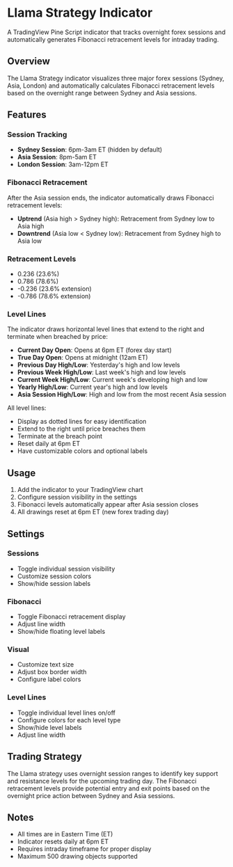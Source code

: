 # Llama Strategy Indicator

A TradingView Pine Script indicator that tracks overnight forex sessions and automatically generates Fibonacci retracement levels for intraday trading.

## Overview

The Llama Strategy indicator visualizes three major forex sessions (Sydney, Asia, London) and automatically calculates Fibonacci retracement levels based on the overnight range between Sydney and Asia sessions.

## Features

### Session Tracking
- **Sydney Session**: 6pm-3am ET (hidden by default)
- **Asia Session**: 8pm-5am ET
- **London Session**: 3am-12pm ET

### Fibonacci Retracement
After the Asia session ends, the indicator automatically draws Fibonacci retracement levels:
- **Uptrend** (Asia high > Sydney high): Retracement from Sydney low to Asia high
- **Downtrend** (Asia low < Sydney low): Retracement from Sydney high to Asia low

### Retracement Levels
- 0.236 (23.6%)
- 0.786 (78.6%)
- -0.236 (23.6% extension)
- -0.786 (78.6% extension)

### Level Lines
The indicator draws horizontal level lines that extend to the right and terminate when breached by price:
- **Current Day Open**: Opens at 6pm ET (forex day start)
- **True Day Open**: Opens at midnight (12am ET)
- **Previous Day High/Low**: Yesterday's high and low levels
- **Previous Week High/Low**: Last week's high and low levels
- **Current Week High/Low**: Current week's developing high and low
- **Yearly High/Low**: Current year's high and low levels
- **Asia Session High/Low**: High and low from the most recent Asia session

All level lines:
- Display as dotted lines for easy identification
- Extend to the right until price breaches them
- Terminate at the breach point
- Reset daily at 6pm ET
- Have customizable colors and optional labels

## Usage

1. Add the indicator to your TradingView chart
2. Configure session visibility in the settings
3. Fibonacci levels automatically appear after Asia session closes
4. All drawings reset at 6pm ET (new forex trading day)

## Settings

### Sessions
- Toggle individual session visibility
- Customize session colors
- Show/hide session labels

### Fibonacci
- Toggle Fibonacci retracement display
- Adjust line width
- Show/hide floating level labels

### Visual
- Customize text size
- Adjust box border width
- Configure label colors

### Level Lines
- Toggle individual level lines on/off
- Configure colors for each level type
- Show/hide level labels
- Adjust line width

## Trading Strategy

The Llama strategy uses overnight session ranges to identify key support and resistance levels for the upcoming trading day. The Fibonacci retracement levels provide potential entry and exit points based on the overnight price action between Sydney and Asia sessions.

## Notes

- All times are in Eastern Time (ET)
- Indicator resets daily at 6pm ET
- Requires intraday timeframe for proper display
- Maximum 500 drawing objects supported